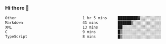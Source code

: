 ### Hi there 👋

<!--
**WShiBin/WShiBin** is a ✨ _special_ ✨ repository because its `README.md` (this file) appears on your GitHub profile.

Here are some ideas to get you started:

- 🔭 I’m currently working on ...
- 🌱 I’m currently learning ...
- 👯 I’m looking to collaborate on ...
- 🤔 I’m looking for help with ...
- 💬 Ask me about ...
- 📫 How to reach me: ...
- 😄 Pronouns: ...
- ⚡ Fun fact: ...
-->

<!--START_SECTION:waka-->

```txt
Other                              1 hr 5 mins     █████████▓░░░░░░░░░░░░░░░   39.15 %
Markdown                           41 mins         ██████▒░░░░░░░░░░░░░░░░░░   25.01 %
XML                                13 mins         ██░░░░░░░░░░░░░░░░░░░░░░░   07.84 %
C                                  9 mins          █▒░░░░░░░░░░░░░░░░░░░░░░░   05.64 %
TypeScript                         8 mins          █▒░░░░░░░░░░░░░░░░░░░░░░░   04.87 %
```

<!--END_SECTION:waka-->
